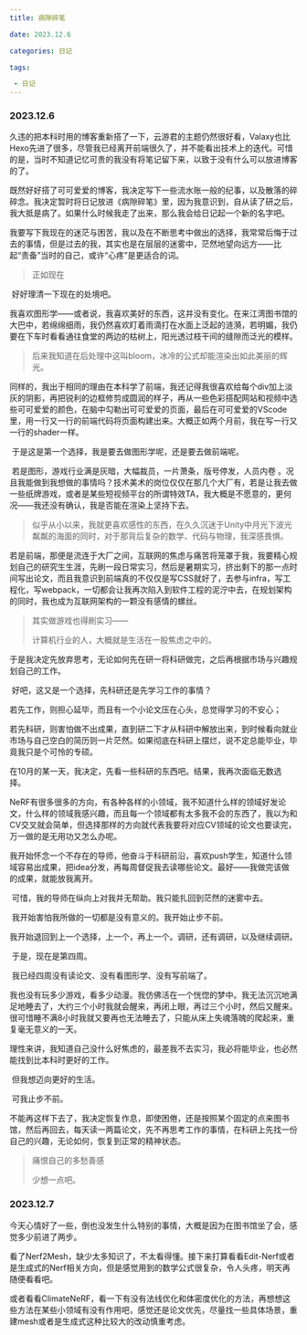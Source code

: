 ```yaml
---
title: 病隙碎笔

date: 2023.12.6

categories: 日记

tags:

 - 日记
---
```


### 2023.12.6

​	久违的把本科时用的博客重新搭了一下，云游君的主题仍然很好看，Valaxy也比Hexo先进了很多，尽管我已经离开前端很久了，并不能看出技术上的迭代。可惜的是，当时不知道记忆可贵的我没有将笔记留下来，以致于没有什么可以放进博客的了。

​	既然好好搭了可可爱爱的博客，我决定写下一些流水账一般的纪事，以及散落的碎碎念。我决定暂时将日记放进《病隙碎笔》里，因为我意识到，自从读了研之后，我大抵是病了。如果什么时候我走了出来，那么我会给日记起一个新的名字吧。

​	我要写下我现在的迷茫与困苦，我以及在不断思考中做出的选择，我常常后悔于过去的事情，但是过去的我，其实也是在层层的迷雾中，茫然地望向远方——比起“责备”当时的自己，或许“心疼”是更适合的词。

> 正如现在

​	好好理清一下现在的处境吧。

​	我喜欢图形学——或者说，我喜欢美好的东西，这并没有变化。在来江湾图书馆的大巴中，若绵绵细雨，我仍然喜欢盯着雨滴打在水面上泛起的涟漪，若明媚，我仍要在下车时看看通往食堂的两边的枯树上，阳光透过枝干间的缝隙而泛光的模样。

> 后来我知道在后处理中这叫bloom，冰冷的公式却能渲染出如此美丽的辉光。

​	同样的，我出于相同的理由在本科学了前端，我还记得我很喜欢给每个div加上淡灰的阴影，再把锐利的边框修剪成圆润的样子，再从一些色彩搭配网站和视频中选些可可爱爱的颜色，在脑中勾勒出可可爱爱的页面，最后在可可爱爱的VScode里，用一行又一行的前端代码将页面构建出来。大概正如两个月前，我在写一行又一行的shader一样。

​	于是这是第一个选择，我是要去做图形学呢，还是要去做前端呢。

​	若是图形，游戏行业满是灰暗，大幅裁员，一片萧条，版号停发，人员内卷 。况且我能做到我想做的事情吗？技术美术的岗位仅仅在那几个大厂有，若是让我去做一些纸牌游戏，或者是某些短视频平台的所谓特效TA，我大概是不愿意的，更何况——我还没有确认，我是否能在渲染上坚持下去。

> 似乎从小以来，我就更喜欢感性的东西，在久久沉迷于Unity中月光下波光粼粼的海面的同时，对于那背后复杂的数学、代码与物理，我深感畏惧。

​	若是前端，那便是流连于大厂之间，互联网的焦虑与痛苦将笼罩于我，我要精心规划自己的研究生生涯，先刷一段日常实习，然后是暑期实习，挤出剩下的那一点时间写出论文，而且我意识到前端真的不仅仅是写CSS就好了，去参与infra，写工程化，写webpack，一切都会让我再次陷入到软件工程的泥泞中去，在规划架构的同时，我也成为互联网架构的一颗没有感情的螺丝。

> 其实做游戏也得刷实习——
>
> 计算机行业的人，大概就是生活在一股焦虑之中的。

​	于是我决定先放弃思考，无论如何先在研一将科研做完，之后再根据市场与兴趣规划自己的工作。

​	好吧，这又是一个选择，先科研还是先学习工作的事情？

​	若先工作，则担心延毕，而且有一个小论文压在心头，总觉得学习的不安心；

​	若先科研，则害怕做不出成果，直到研二下才从科研中解放出来，到时候看向就业市场与自己空白的简历则一片茫然。如果彻底在科研上摆烂，说不定总能毕业，毕竟我只是个可怜的专硕。

​	在10月的某一天，我决定，先看一些科研的东西吧。结果，我再次面临无数选择。

​	NeRF有很多很多的方向，有各种各样的小领域，我不知道什么样的领域好发论文，什么样的领域我感兴趣，而且每一个领域都有太多我不会的东西了，我以为和CV交叉就会简单，但选择那样的方向就代表我要将对应CV领域的论文也要读完，万一做的是无用功又怎么办呢。

​	我开始怀念一个不存在的导师，他奋斗于科研前沿，喜欢push学生，知道什么领域容易出成果，把idea分发，再每周督促我去读哪些论文。最好——我做完该做的成果，就能放我离开。

​	可惜，我的导师在纵向上对我并无帮助。我只能扎回到茫然的迷雾中去。

​	我开始害怕我所做的一切都是没有意义的。我开始止步不前。

​	我开始退回到上一个选择，上一个，再上一个。调研，还有调研，以及继续调研。

​	于是，现在是第四周。

​	我已经四周没有读论文、没有看图形学、没有写前端了。

​	我也没有玩多少游戏，看多少动漫。我仿佛活在一个恍惚的梦中。我无法沉沉地满足地睡去了，大约三个小时我就会醒来，再闭上眼，再过三个小时，然后又醒来。很可惜睡不满8小时我就又要再也无法睡去了，只能从床上失魂落魄的爬起来，重复毫无意义的一天。

​	理性来讲，我知道自己没什么好焦虑的，最差我不去实习，我必将能毕业，也必然能找到比本科时更好的工作。

​	但我想迈向更好的生活。

​	可我止步不前。

​	不能再这样下去了，我决定恢复作息，即使困倦，还是按照某个固定的点来图书馆，然后再回去，每天读一两篇论文，先不再思考工作的事情，在科研上先找一份自己的兴趣，无论如何，恢复到正常的精神状态。

> 痛恨自己的多愁善感
>
> 少想一点吧。

### 2023.12.7

今天心情好了一些，倒也没发生什么特别的事情，大概是因为在图书馆坐了会，感觉多少前进了两步。

看了Nerf2Mesh，缺少太多知识了，不太看得懂。接下来打算看看Edit-Nerf或者是生成式的Nerf相关方向，但是感觉用到的数学公式很复杂，令人头疼，明天再随便看看吧。

或者看看ClimateNeRF，看一下有没有法线优化和体密度优化的方法，再想想这些方法在某些小领域有没有作用吧，感觉还是论文优先，尽量找一些具体场景，重建mesh或者是生成式这种比较大的改动慎重考虑。